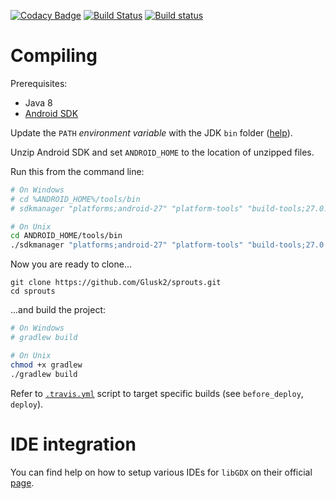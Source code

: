 [![Codacy Badge](https://api.codacy.com/project/badge/Grade/239591577a9a4a83ab80bbd2f6fcfdea)](https://app.codacy.com/app/Glusk2/sprouts?utm_source=github.com&utm_medium=referral&utm_content=Glusk2/sprouts&utm_campaign=Badge_Grade_Dashboard)
[![Build Status](https://travis-ci.com/Glusk2/sprouts.svg?branch=master)](https://travis-ci.com/Glusk2/sprouts)
[![Build status](https://ci.appveyor.com/api/projects/status/8p0xficdfjn90odb/branch/master?svg=true)](https://ci.appveyor.com/project/Glusk2/sprouts/branch/master)

# Compiling
Prerequisites:
- Java 8
- [Android SDK](https://developer.android.com/studio/#command-tools)

Update the `PATH` *environment variable* with the JDK `bin` folder
([help](https://stackoverflow.com/questions/1672281/environment-variables-for-java-installation)).

Unzip Android SDK and set `ANDROID_HOME` to the location of unzipped files.

Run this from the command line:

``` bash
# On Windows
# cd %ANDROID_HOME%/tools/bin
# sdkmanager "platforms;android-27" "platform-tools" "build-tools;27.0.3"

# On Unix
cd ANDROID_HOME/tools/bin
./sdkmanager "platforms;android-27" "platform-tools" "build-tools;27.0.3"

```

Now you are ready to clone...
```
git clone https://github.com/Glusk2/sprouts.git
cd sprouts
```
...and build the project:
``` bash
# On Windows
# gradlew build

# On Unix
chmod +x gradlew 
./gradlew build
```

Refer to [`.travis.yml`](https://github.com/Glusk2/sprouts/blob/master/.travis.yml)
script to target specific builds (see `before_deploy`, `deploy`).

# IDE integration

You can find help on how to setup various IDEs for `libGDX` on their official
[page](https://libgdx.badlogicgames.com/documentation/gettingstarted/Setting%20Up.html).
